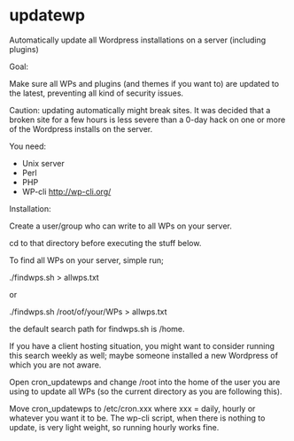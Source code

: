 updatewp
========

Automatically update all Wordpress installations on a server (including plugins) 

Goal: 

Make sure all WPs and plugins (and themes if you want to) are updated to the latest, preventing all kind of security issues. 

Caution: updating automatically might break sites. It was decided that a broken site for a few hours is less severe than a 0-day hack on one or more of the Wordpress installs on the server. 

You need: 

- Unix server
- Perl
- PHP 
- WP-cli http://wp-cli.org/

Installation: 

Create a user/group who can write to all WPs on your server. 

cd to that directory before executing the stuff below. 

To find all WPs on your server, simple run; 

./findwps.sh > allwps.txt

or 

./findwps.sh /root/of/your/WPs > allwps.txt

the default search path for findwps.sh is /home.

If you have a client hosting situation, you might want to consider running this search weekly as well; maybe someone installed a new Wordpress of which you are not aware. 

Open cron_updatewps and change /root into the home of the user you are using to update all WPs (so the current directory as you are following this). 

Move cron_updatewps to /etc/cron.xxx where xxx = daily, hourly or whatever you want it to be. The wp-cli script, when there is nothing to update, is very light weight, so running hourly works fine. 


